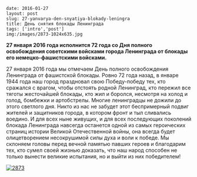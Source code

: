 ```
date: 2016-01-27
layout: post
slug: 27-yanvarya-den-snyatiya-blokady-leningra
title: День снятия блокады Ленинграда
tags: ['intro','post']
img:/images/2873-1024x635.jpg
```

**27 января 2016 года исполнится 72 года со Дня полного освобождения советскими войсками города Ленинграда от блокады его немецко-фашистскими войсками.**

27 января 2016 года мы отмечаем День полного освобождения Ленинграда от фашистской блокады. Ровно 72 года назад, в январе 1944 года наш город праздновал свою Победу-победу тех, кто сражался с врагом, чтобы отстоять родной Ленинград, кто пережил все тяготы жесточайшей блокады, кто жил и боролся, несмотря на холод и голод, бомбежки и артобстрелы. Многие ленинградцы не дожили до этого светлого дня. Никто из нас не забудет этот беспримерный подвиг жителей и защитников города, в котором фронт и тыл сливались воедино. И для всех ныне живущих, и для всех последующих поколений блокада Ленинграда навсегда останется одной из самых героических страниц истории Великой Отечественной войны, она всегда будет олицетворением несокрушимой силы духа и воли к победе. Мы склоняем головы перед вечной памятью павших героев и благодарим тех, кто сумел своей жизнью доказать, что наш народ способен не только вынести великие испытания, но и выйти из них победителем!

[![2873](/images/2873-1024x635.jpg)](/images/2873.jpg)
